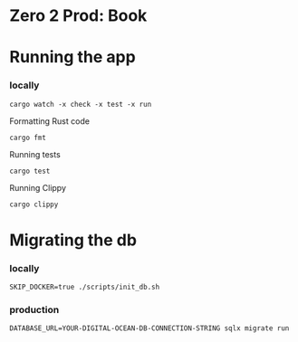 # Zero 2 Prod: Book

# Running the app
### locally
```shell
cargo watch -x check -x test -x run
```

Formatting Rust code
```shell
cargo fmt
```

Running tests
```shell
cargo test
```

Running Clippy
```shell
cargo clippy
```

# Migrating the db
### locally 

```shell
SKIP_DOCKER=true ./scripts/init_db.sh
```

### production
```shell
DATABASE_URL=YOUR-DIGITAL-OCEAN-DB-CONNECTION-STRING sqlx migrate run
```